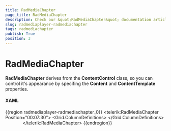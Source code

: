 ```yaml
---
title: RadMediaChapter
page_title: RadMediaChapter
description: Check our &quot;RadMediaChapter&quot; documentation article for the RadMediaPlayer WPF control.
slug: radmediaplayer-radmediachapter
tags: radmediachapter
publish: True
position: 3
---
```


# RadMediaChapter

__RadMediaChapter__ derives from the __ContentControl__ class, so you can control it's appearance by specifing the __Content__ and __ContentTemplate__ properties.

#### __XAML__

{{region radmediaplayer-radmediachapter_0}}
	<telerik:RadMediaChapter Position="00:07:30">
		<Grid MaxWidth="150">
			<Grid.ColumnDefinitions>
				<ColumnDefinition Width="Auto" />
				<ColumnDefinition />
			</Grid.ColumnDefinitions>
			<Image Width="50" 
				   Margin="4"
				   Source="../../Images/1-7-30" />
			<TextBlock Grid.Column="1" 
					   Margin="4"
					   Text="Resource-Centric Apps"
					   TextWrapping="Wrap" />
		</Grid>
	</telerik:RadMediaChapter>
{{endregion}}